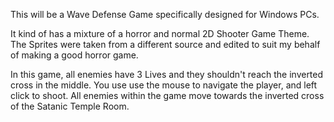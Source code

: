 This will be a Wave Defense Game specifically designed for Windows PCs. 

It kind of has a mixture of a horror and normal 2D Shooter Game Theme. The Sprites were taken from a different source and edited to suit my behalf of making a good horror game.

In this game, all enemies have 3 Lives and they shouldn't reach the inverted cross in the middle. You use use the mouse to navigate the player, and left click to shoot. All enemies within the game move towards the inverted cross of the Satanic Temple Room.
